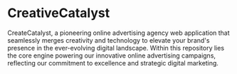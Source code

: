 # CreativeCatalyst
CreateCatalyst, a pioneering online advertising agency web application that seamlessly merges creativity and technology to elevate your brand's presence in the ever-evolving digital landscape. Within this repository lies the core engine powering our innovative online advertising campaigns, reflecting our commitment to excellence and strategic digital marketing.
